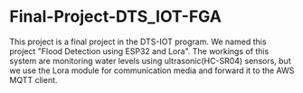 # Final-Project-DTS_IOT-FGA
This project is a final project in the DTS-IOT program. We named this project "Flood Detection using ESP32 and Lora". 
The workings of this system are monitoring water levels using ultrasonic(HC-SR04) sensors, but we use the Lora module for communication media and forward it to the AWS MQTT client.
